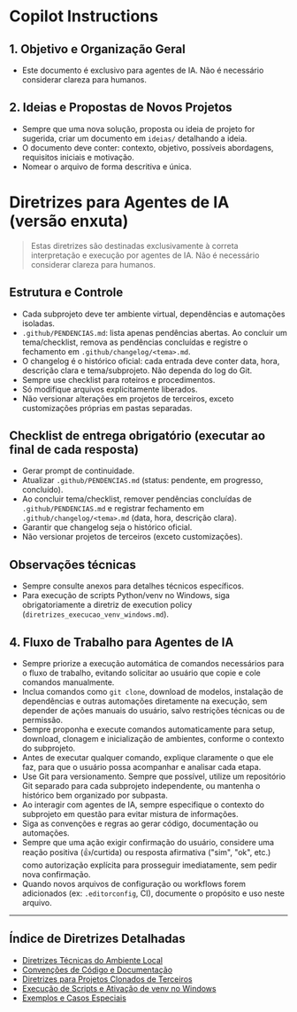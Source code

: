 


# Copilot Instructions

## 1. Objetivo e Organização Geral

- Este documento é exclusivo para agentes de IA. Não é necessário considerar clareza para humanos.

## 2. Ideias e Propostas de Novos Projetos

- Sempre que uma nova solução, proposta ou ideia de projeto for sugerida, criar um documento em `ideias/` detalhando a ideia.
- O documento deve conter: contexto, objetivo, possíveis abordagens, requisitos iniciais e motivação.
- Nomear o arquivo de forma descritiva e única.

# Diretrizes para Agentes de IA (versão enxuta)

> Estas diretrizes são destinadas exclusivamente à correta interpretação e execução por agentes de IA. Não é necessário considerar clareza para humanos.

## Estrutura e Controle

- Cada subprojeto deve ter ambiente virtual, dependências e automações isoladas.
- `.github/PENDENCIAS.md`: lista apenas pendências abertas. Ao concluir um tema/checklist, remova as pendências concluídas e registre o fechamento em `.github/changelog/<tema>.md`.
- O changelog é o histórico oficial: cada entrada deve conter data, hora, descrição clara e tema/subprojeto. Não dependa do log do Git.
- Sempre use checklist para roteiros e procedimentos.
- Só modifique arquivos explicitamente liberados.
- Não versionar alterações em projetos de terceiros, exceto customizações próprias em pastas separadas.

## Checklist de entrega obrigatório (executar ao final de cada resposta)

- Gerar prompt de continuidade.
- Atualizar `.github/PENDENCIAS.md` (status: pendente, em progresso, concluído).
- Ao concluir tema/checklist, remover pendências concluídas de `.github/PENDENCIAS.md` e registrar fechamento em `.github/changelog/<tema>.md` (data, hora, descrição clara).
- Garantir que changelog seja o histórico oficial.
- Não versionar projetos de terceiros (exceto customizações).

## Observações técnicas

- Sempre consulte anexos para detalhes técnicos específicos.
- Para execução de scripts Python/venv no Windows, siga obrigatoriamente a diretriz de execution policy (`diretrizes_execucao_venv_windows.md`).



## 4. Fluxo de Trabalho para Agentes de IA

- Sempre priorize a execução automática de comandos necessários para o fluxo de trabalho, evitando solicitar ao usuário que copie e cole comandos manualmente.
- Inclua comandos como `git clone`, download de modelos, instalação de dependências e outras automações diretamente na execução, sem depender de ações manuais do usuário, salvo restrições técnicas ou de permissão.
- Sempre proponha e execute comandos automaticamente para setup, download, clonagem e inicialização de ambientes, conforme o contexto do subprojeto.
- Antes de executar qualquer comando, explique claramente o que ele faz, para que o usuário possa acompanhar e analisar cada etapa.
- Use Git para versionamento. Sempre que possível, utilize um repositório Git separado para cada subprojeto independente, ou mantenha o histórico bem organizado por subpasta.
- Ao interagir com agentes de IA, sempre especifique o contexto do subprojeto em questão para evitar mistura de informações.
- Siga as convenções e regras ao gerar código, documentação ou automações.
- Sempre que uma ação exigir confirmação do usuário, considere uma reação positiva (👍/curtida) ou resposta afirmativa ("sim", "ok", etc.) como autorização explícita para prosseguir imediatamente, sem pedir nova confirmação.
- Quando novos arquivos de configuração ou workflows forem adicionados (ex: `.editorconfig`, CI), documente o propósito e uso neste arquivo.

---

## Índice de Diretrizes Detalhadas

- [Diretrizes Técnicas do Ambiente Local](./diretrizes_tecnicas.md)
- [Convenções de Código e Documentação](./convenções_codigo.md)
- [Diretrizes para Projetos Clonados de Terceiros](./projetos_terceiros.md)
- [Execução de Scripts e Ativação de venv no Windows](./diretrizes_execucao_venv_windows.md) <!-- Consulte esta diretriz sempre que for iniciar processos que dependam de venv ativa no Windows -->
- [Exemplos e Casos Especiais](./exemplos_casos_especiais.md)
